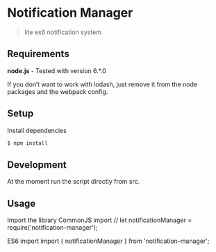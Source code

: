 Notification Manager
===========

> lite es6 notification system

## Requirements
<b>node.js</b> - Tested with version 6.*.0

If you don’t want to work with lodash, just remove it from the node packages and the webpack config.


## Setup
Install dependencies
```sh
$ npm install
```

## Development
At the moment run the script directly from src.

## Usage
Import the library
CommonJS import
// let notificationManager = require('notification-manager');

ES6 import
import { notificationManager } from 'notification-manager';
